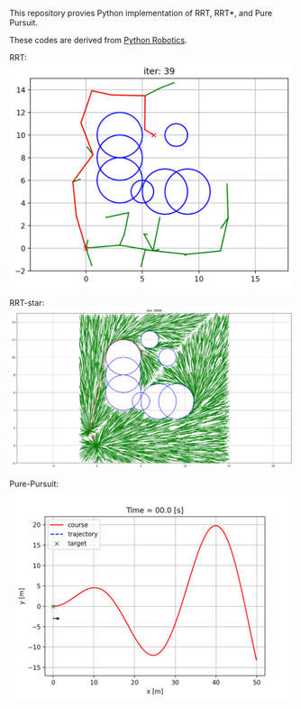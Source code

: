 This repository provies Python implementation of RRT, RRT*, and Pure Pursuit.

These codes are derived from [Python Robotics](https://atsushisakai.github.io/PythonRobotics/).

RRT:
![demo](https://raw.githubusercontent.com/estshorter/robotics/demos/rrt.png)

RRT-star:
![demo](https://raw.githubusercontent.com/estshorter/robotics/demos/rrt-star.png)

Pure-Pursuit:
![demo](https://raw.githubusercontent.com/estshorter/robotics/demos/pure_pursuit.gif)
